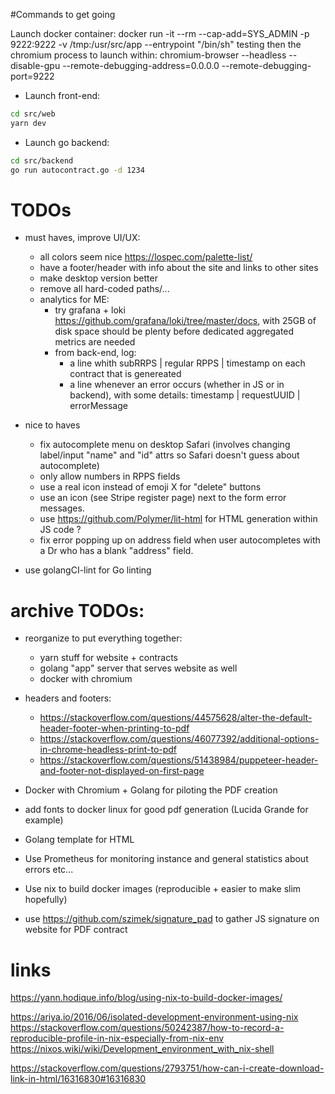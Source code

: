 #Commands to get going

Launch docker container:
    docker run -it --rm --cap-add=SYS_ADMIN -p 9222:9222 -v /tmp:/usr/src/app --entrypoint "/bin/sh" testing
then the chromium process to launch within:
    chromium-browser --headless --disable-gpu --remote-debugging-address=0.0.0.0 --remote-debugging-port=9222

- Launch front-end:
```bash
cd src/web
yarn dev
```

- Launch go backend:
```bash
cd src/backend
go run autocontract.go -d 1234
```

# TODOs
- must haves, improve UI/UX:
    - all colors seem nice https://lospec.com/palette-list/
    - have a footer/header with info about the site and links to other sites
    - make desktop version better
    - remove all hard-coded paths/...
    - analytics for ME:
        - try grafana + loki https://github.com/grafana/loki/tree/master/docs, with 25GB of disk space should be plenty before dedicated aggregated metrics are needed
        - from back-end, log:
            - a line whith subRRPS | regular RPPS | timestamp on each contract that is genereated
            - a line whenever an error occurs (whether in JS or in backend), with some details: timestamp | requestUUID | errorMessage

- nice to haves
    - fix autocomplete menu on desktop Safari (involves changing label/input "name" and "id" attrs so Safari doesn't guess about autocomplete)
    - only allow numbers in RPPS fields
    - use a real icon instead of emoji X for "delete" buttons
    - use an icon (see Stripe register page) next to the form error messages.
    - use https://github.com/Polymer/lit-html for HTML generation within JS code ?
    - fix error popping up on address field when user autocompletes with a Dr who has a blank "address" field.

- use golangCI-lint for Go linting

# archive TODOs:
- reorganize to put everything together:
    - yarn stuff for website + contracts
    - golang "app" server that serves website as well
    - docker with chromium
- headers and footers:
    - https://stackoverflow.com/questions/44575628/alter-the-default-header-footer-when-printing-to-pdf
    - https://stackoverflow.com/questions/46077392/additional-options-in-chrome-headless-print-to-pdf
    - https://stackoverflow.com/questions/51438984/puppeteer-header-and-footer-not-displayed-on-first-page
- Docker with Chromium + Golang for piloting the PDF creation
- add fonts to docker linux for good pdf generation (Lucida Grande for example)
- Golang template for HTML
- Use Prometheus for monitoring instance and general statistics about errors etc...
- Use nix to build docker images (reproducible + easier to make slim hopefully)

- use https://github.com/szimek/signature_pad to gather JS signature on website for PDF contract

# links
https://yann.hodique.info/blog/using-nix-to-build-docker-images/

https://ariya.io/2016/06/isolated-development-environment-using-nix
https://stackoverflow.com/questions/50242387/how-to-record-a-reproducible-profile-in-nix-especially-from-nix-env
https://nixos.wiki/wiki/Development_environment_with_nix-shell


https://stackoverflow.com/questions/2793751/how-can-i-create-download-link-in-html/16316830#16316830
